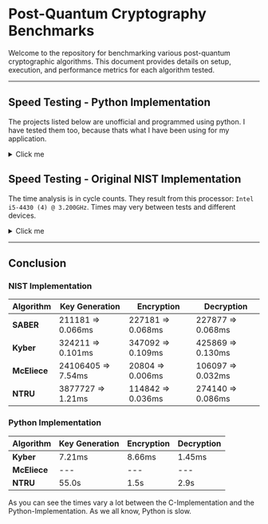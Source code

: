 # Post-Quantum Cryptography Benchmarks

Welcome to the repository for benchmarking various post-quantum cryptographic algorithms. This document provides details on setup, execution, and performance metrics for each algorithm tested.

---

## Speed Testing - Python Implementation
The projects listed below are unofficial and programmed using python. I have tested them too, because thats what I have been using for my application.
<details>
  <summary>Click me</summary>

### Kyber

#### Overview
Kyber is a lattice-based KEM that offers strong security guarantees and high performance, making it suitable for post-quantum cryptographic applications.
- Official Website: [Crystals Project](https://pq-crystals.org/kyber/)
- Reference Implementation: [Download GitHub](https://github.com/GiacomoPope/kyber-py)
- Documentation: [Specification (PDF)](https://pq-crystals.org/kyber/data/kyber-specification-round3-20210804.pdf)

#### Testing
```bash
cd Python_implementation/kyber/src
python3 benchmark_kyber.py
```

#### Performance Metrics
The table below shows the performance for various parameter sets:

```text
--------------------------------------------------------------------------------
   Params    |  keygen  |  keygen/s  |  encap  |  encap/s  |  decap  |  decap/s
--------------------------------------------------------------------------------
 Kyber512    |   2.83ms |     353.25 |  3.92ms |    255.35 |  5.62ms |  177.84 |
 Kyber768    |   4.79ms |     208.98 |  6.05ms |    165.38 |  8.31ms |  120.34 |
 Kyber1024   |   7.21ms |     138.68 |  8.66ms |    115.54 | 11.45ms |   87.35 |
```
The `Kyber1024` parameter set is the one that we'll take to compare to the other algorithms, as it's the most secure and also [recommended one](https://nvlpubs.nist.gov/nistpubs/FIPS/NIST.FIPS.203.pdf) (page 39).

---

### McEliece

#### Overview
McEliece is a code-based cryptographic algorithm known for its resilience to quantum attacks. It has a long history of reliability in the cryptographic community.
- Official Website: [Project Page](https://classic.mceliece.org/)
- Reference Implementation: [Download GitHub](https://github.com/Niiklasu/mceliece)
- Documentation: [Specification (PDF)](https://classic.mceliece.org/mceliece-impl-20221023.pdf)

###  Testing
Coming soon...

#### Performance Metrics
(TODO: Include specific metrics once tests are completed.)

---

### NTRU

#### Overview
NTRU is a lattice-based cryptosystem offering efficient encryption and decryption with high security. It has been extensively studied and standardized.

#### Performance Metrics
- Official Website: [Project Page](https://www.ntru.org/)
- Reference Implementation: [Download GitHub](https://github.com/ProtDos/pq-ntru)
- Documentation: [Specification (PDF)](https://www.ntru.org/f/hps98.pdf)

#### Testing
```bash
cd Python_implementation/NTRU
python3 ntru.py
```

#### Performance Metrics
The table below shows the performance for various parameter sets:

##### [Parameter Set](https://en.wikipedia.org/wiki/NTRUEncrypt#Table_1:_Parameters)
| Security Margin                      | N   | q    | p |
|--------------------------------------|-----|------|---|
| 128 bit security margin (NTRU-HPS)  | 509 | 2048 | 3 |
| 192 bit security margin (NTRU-HPS)  | 677 | 2048 | 3 |
| 256 bit security margin (NTRU-HPS)  | 821 | 4096 | 3 |
| 256 bit security margin (NTRU-HRSS) | 701 | 8192 | 3 |


##### Performance
| Params       | Keygen  | Keygen/s | Encap   | Encap/s | Decap   | Decap/s |
|--------------|---------|----------|---------|---------|---------|---------|
| ntru128_hps  | 20.0s   | 0.05     | 656.5ms | 1.52    | 1.3s    | 0.77    |
| ntru192_hps  | 75.0s   | 0.01     | 1.2s    | 0.83    | 2.6s    | 0.39    |
| ntru256_hps  | 65.6s   | 0.02     | 2.0s    | 0.50    | 3.8s    | 0.26    |
| ntru256_hrss | 55.0s   | 0.02     | 1.5s    | 0.67    | 2.9s    | 0.34    |

</details>



## Speed Testing - Original NIST Implementation
The time analysis is in cycle counts. They result from this processor: `Intel i5-4430 (4) @ 3.200GHz`. Times may very between tests and different devices.
<details>
  <summary>Click me</summary>

### HQC (Hamming Quasi-Cyclic)

#### Overview
HQC is a post-quantum key encapsulation mechanism (KEM) designed for robustness and efficiency. It achieves security using a combination of code-based cryptography and structured lattices.

- Official Website: [HQC Project](http://pqc-hqc.org/implementation.html)
- Reference Implementation: [Download](http://pqc-hqc.org/doc/hqc-reference-implementation_2024-10-30.zip)
- Documentation: [Specification (PDF)](http://pqc-hqc.org/doc/hqc-specification_2024-10-30.pdf)

#### Configuration
Tested with HQC-256, providing a security level of 256 bits.

#### How to Run
Follow these steps to set up and measure performance:

```bash
# Change directory
cd HQC/hqc-256

# Install required dependencies
sudo dnf install ntl-devel
sudo dnf install gmp-devel
sudo dnf install gf2x-devel

# Build the implementation
make hqc-256

# Run average time script
chmod +x average_time.sh
./average_time.sh
```

#### Results
The average time for 100 runs:
- **Time per operation:** 0.0129 seconds (12.9 ms)

---

### SABER
#### Overview
SABER is an IND-CCA2 secure Key Encapsulation Mechanism (KEM) whose security relies on the hardness of the Module Learning With Rounding problem (MLWR) and remains secure even against quantum computers. 
- Official Website: [Project Page](https://www.esat.kuleuven.be/cosic/pqcrypto/saber/index.html)
- Reference Implementation: [Download GitHub](https://github.com/KULeuven-COSIC/SABER)
- Documentation: [Specification (PDF)](https://eprint.iacr.org/2018/230.pdf)

#### Testing
```bash
git clone https://github.com/KULeuven-COSIC/SABER
cd SABER/Reference_Implementation_KEM
```
Change `SABER_L` in `SABER_params.h` to `4`, so it uses the parameters for entropy of 256, same as all the other algorithms.
```bash
make clean
make all
./test/test_kex
```

#### Performance Metrics
The table below shows the performance. The values are in cycle counts and not times:


| Params      | Keygen | Keygen/s | Encap   | Encap/s | Decap  | Decap/s |
|-------------|--------|----------|---------|---------|--------|---------|
| FireSaber   | 211181 | ---      | 227181d | ---     | 227877 | ---     |




---

### Kyber

#### Overview
Kyber is an IND-CCA2-secure key encapsulation mechanism (KEM), whose security is based on the hardness of solving the learning-with-errors (LWE) problem over module lattices. Kyber is one of the finalists in the NIST post-quantum cryptography project. 
- Official Website: [Project Page](https://pq-crystals.org/kyber/index.shtml)
- Reference Implementation: [Download GitHub](https://github.com/pq-crystals/kyber.git)
- Documentation: [Specification (PDF)](https://pq-crystals.org/kyber/data/kyber-specification-round3-20210804.pdf)

#### Testing
```bash
git clone https://github.com/pq-crystals/kyber.git
cd kyber/ref && make
cd ../avx2 && make 
./test/test_speed1024
```

#### Performance Metrics
The table below shows the performance. The values are in cycle counts and not times:


| Params     | Keygen | Keygen/s | Encap  | Encap/s | Decap  | Decap/s |
|------------|--------|----------|--------|---------|--------|---------|
| Kyber-1024 | 316494 | ---      | 347092 | ---     | 425869 | ---     |



---

### Mc Eliece

#### Overview
Kyber is an IND-CCA2-secure key encapsulation mechanism (KEM), whose security is based on the hardness of solving the learning-with-errors (LWE) problem over module lattices. Kyber is one of the finalists in the NIST post-quantum cryptography project. 
- Official Website: [Project Page](https://pq-crystals.org/kyber/index.shtml)
- Reference Implementation: [Download GitHub](https://github.com/pq-crystals/kyber.git)
- Documentation: [Specification (PDF)](https://pq-crystals.org/kyber/data/kyber-specification-round3-20210804.pdf)

#### Testing
```bash
wget -m https://lib.mceliece.org/libmceliece-latest-version.txt
version=$(cat lib.mceliece.org/libmceliece-latest-version.txt)
wget -m https://lib.mceliece.org/libmceliece-$version.tar.gz
tar -xzf lib.mceliece.org/libmceliece-$version.tar.gz
cd libmceliece-$version

./configure && make -j8 install
```

#### Performance Metrics
All speed metrics are shown here: https://lib.mceliece.org/speed.html

---

### NTRU
#### Overview
NTRU is a lattice-based cryptosystem offering efficient encryption and decryption with high security. It has been extensively studied and standardized.

#### Performance Metrics
- Official Website: [Project Page](https://www.ntru.org/)
- Reference Implementation: [Download GitHub](https://github.com/ProtDos/pq-ntru)
- Documentation: [Specification (PDF)](https://www.ntru.org/f/hps98.pdf)

#### Testing
```bash
git clone https://github.com/jschanck/ntru.git
cd ref-hrss701 && make
./test/speed
```
#### Performance Metrics
The table below shows the performance. The values are in cycle counts and not times:


| Params | Keygen  | Keygen/s | Encap  | Encap/s | Decap  | Decap/s |
|--------|---------|----------|--------|---------|--------|---------|
| NTRU   | 3501672 | ---      | 114842 | ---     | 274140 | ---     |


</details>


---

## Conclusion
### NIST Implementation
| **Algorithm** | **Key Generation** | **Encryption**   | **Decryption**   |
|---------------|--------------------|------------------|------------------|
| **SABER**     | 211181 ⇒ 0.066ms   | 227181 ⇒ 0.068ms | 227877 ⇒ 0.068ms |
| **Kyber**     | 324211 ⇒ 0.101ms   | 347092 ⇒ 0.109ms | 425869 ⇒ 0.130ms |
| **McEliece**  | 24106405 ⇒ 7.54ms  | 20804 ⇒ 0.006ms  | 106097 ⇒ 0.032ms |
| **NTRU**      | 3877727 ⇒ 1.21ms   | 114842 ⇒ 0.036ms | 274140 ⇒ 0.086ms |

### Python Implementation
| **Algorithm** | **Key Generation** | **Encryption** | **Decryption** |
|---------------|--------------------|----------------|----------------|
| **Kyber**     | 7.21ms             | 8.66ms         | 1.45ms         |
| **McEliece**  | ---                | ---            | ---            |
| **NTRU**      | 55.0s              | 1.5s           | 2.9s           |

As you can see the times vary a lot between the C-Implementation and the Python-Implementation. As we all know, Python is slow.
